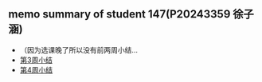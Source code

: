 ## memo summary of student 147(P20243359 徐子涵)
- （因为选课晚了所以没有前两周小结...
- [第3周小结](../Study-Memo/P_147_Day3.md)
- [第4周小结](../Study-Memo/P_147_Day4.md)
